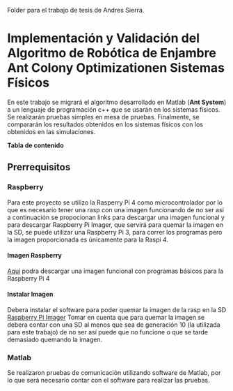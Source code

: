 Folder para el trabajo de tesis de Andres Sierra.

# Implementación  y  Validación  del  Algoritmo de Robótica de Enjambre Ant Colony Optimizationen Sistemas Físicos

En este trabajo se migrará el algoritmo desarrollado en Matlab (**Ant System**) a un lenguaje de programación c++ que se usarán en los sistemas físicos. Se realizarán pruebas simples en mesa de pruebas. Finalmente, se compararán los resultados obtenidos en los sistemas físicos con los obtenidos en las simulaciones.

**Tabla de contenido**

## Prerrequisitos 
### Raspberry 
Para este proyecto se utilizo la Rasperry Pi 4 como microcontrolador por lo que es necesario tener una rasp con una imagen funcionando de no ser así a continuación se propocionan links para descargar una imagen funcional y para descargar Raspberry Pi Imager, que servirá para quemar la imagen en la SD, se puede utilizar una Raspberry Pi 3, para correr los programas pero la imagen proporcionada es únicamente para la Raspi 4. 
#### Imagen Raspberry
[Aquí](https://drive.google.com/file/d/1OcWIQiahKW1QdXx6M5MFeVp5xqebQwiH/view?usp=sharing "Aqui") podra descargar una imagen funcional con programas básicos para la Raspberry Pi 4
#### Instalar Imagen
Debera instalar el software para poder quemar la imagen de la rasp en la SD [Raspberry Pi Imager](http:www.raspberrypi.org/software/ "Raspberry Pi Imager")
Tomar en cuenta que para quemar la imagen se debera contar con una SD al menos que sea de generación 10 (la utilizada para este trabajo) de no ser así puede que no funcione o que se tarde demasiado quemando la imagen. 

### Matlab
Se realizaron pruebas de comunicación utilizando software de Matlab, por lo que será necesario contar con el software para realizar las pruebas. 
